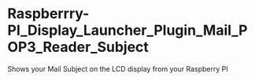 # Raspberrry-PI_Display_Launcher_Plugin_Mail_POP3_Reader_Subject
Shows your Mail Subject on the LCD display from your Raspberry PI
